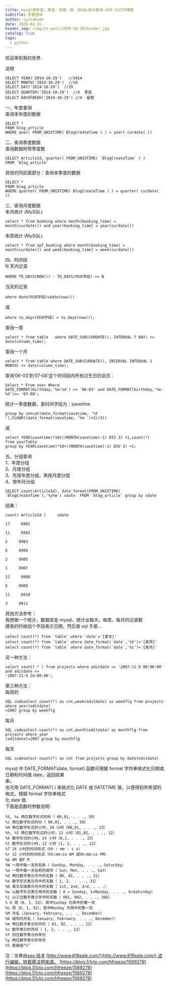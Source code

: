 ```yaml
---
title: mysql按年度、季度、月度、周、日SQL统计查询-冰仔-51CTO博客
subtitle: 文章暂存
author: systemime
date: 2020-03-16
header_img: /img/in-post/2020-10-29/header.jpg
catalog: true
tags:
  - python
---
```


欢迎来到我的世界.

<!-- more -->

说明

    SELECT YEAR('2014-10-29')   //2014
    SELECT MONTH('2014-10-29')  //10
    SELECT DAY('2014-10-29')  //29
    SELECT QUARTER('2014-10-29')  //4  季度
    SELECT DAYOFWEEK('2014-10-29') //4  星期

一、年度查询  
查询本年度的数据

    SELECT *
    FROM blog_article
    WHERE year( FROM_UNIXTIME( BlogCreateTime ) ) = year( curdate( ))

二、查询季度数据  
查询数据附带季度数

    SELECT ArticleId, quarter( FROM_UNIXTIME( `BlogCreateTime` ) )
    FROM `blog_article`

其他的同前面部分：查询本季度的数据

    SELECT *
    FROM blog_article
    WHERE quarter( FROM_UNIXTIME( BlogCreateTime ) ) = quarter( curdate( ))

三、查询月度数据  
本月统计 (MySQL)

    select * from booking where month(booking_time) =
    month(curdate()) and year(booking_time) = year(curdate())

本周统计 (MySQL)

    select * from spf_booking where month(booking_time) =
    month(curdate()) and week(booking_time) = week(curdate())

四、时间段  
N 天内记录

    WHERE TO_DAYS(NOW()) - TO_DAYS(时间字段) <= N

当天的记录

    where date(时间字段)=date(now())

或

    where to_days(时间字段) = to_days(now());

查询一周

    select * from table   where DATE_SUB(CURDATE(), INTERVAL 7 DAY) <= date(column_time);

查询一个月

    select * from table where DATE_SUB(CURDATE(), INTERVAL INTERVAL 1 MONTH) <= date(column_time);

查询’06-03’到’07-08’这个时间段内所有过生日的会员：

    Select * From user Where
    DATE_FORMAT(birthday,'%m-%d') >= '06-03' and DATE_FORMAT(birthday,'%m-%d')<= '07-08';

统计一季度数据，表时间字段为：savetime

    group by concat(date_format(savetime, '%Y '),FLOOR((date_format(savetime, '%m ')+2)/3))

或

    select YEAR(savetime)*10+((MONTH(savetime)-1) DIV 3) +1,count(*)
    from yourTable
    group by YEAR(savetime)*10+((MONTH(savetime)-1) DIV 3) +1;

五、分组查询  
1、年度分组  
2、月度分组  
3、先按年度分组，再按月度分组  
4、按年月分组

    SELECT count(ArticleId), date_format(FROM_UNIXTIME( `BlogCreateTime`),'%y%m') sdate  FROM `blog_article` group by sdate

结果：

    count( ArticleId )     sdate

    17     0901

    11     0902

    5     0903

    6     0904

    2     0905

    1     0907

    12     0908

    6     0909

    11     0910

    3     0911

其他方法参考：  
我想做一个统计，数据库是 mysql，统计出每天，每周，每月的记录数  
建表的时候加个字段表示日期，然后查 sql 手册…

    select count(*) from `table` where `date`='{某天}'
    select count(*) from `table` where date_format(`date`,'%V')='{某周}'
    select count(*) from `table` where date_format(`date`,'%c')='{某月}'

另一种方法：

    select count( * ) from projects where editdate >= '2007-11-9 00:00:00' and editdate <=
    '2007-11-9 24:00:00';

第三种方法：  
每周的

    SQL codeselect count(*) as cnt,week(editdate) as weekflg from projects where year(editdate)
    =2007 group by weekflg

每月

    SQL codeselect count(*) as cnt,month(editdate) as monthflg from projects where year
    (editdate)=2007 group by monthflg

每天

    SQL codeselect count(*) as cnt from projects group by date(editdate)

mysql 中 DATE_FORMAT(date, format) 函数可根据 format 字符串格式化日期或日期和时间值 date，返回结果  
串。  
也可用 DATE_FORMAT( ) 来格式化 DATE 或 DATETIME 值，以便得到所希望的格式。根据 format 字符串格式  
化 date 值:  
下面是函数的参数说明:

    %S, %s 两位数字形式的秒（ 00,01, . . ., 59）
    %i 两位数字形式的分（ 00,01, . . ., 59）
    %H 两位数字形式的小时，24 小时（00,01, . . ., 23）
    %h, %I 两位数字形式的小时，12 小时（01,02, . . ., 12）
    %k 数字形式的小时，24 小时（0,1, . . ., 23）
    %l 数字形式的小时，12 小时（1, 2, . . ., 12）
    %T 24 小时的时间形式（hh : mm : s s）
    %r 12 小时的时间形式（hh:mm:ss AM 或hh:mm:ss PM）
    %p AM 或P M
    %W 一周中每一天的名称（ Sunday, Monday, . . ., Saturday）
    %a 一周中每一天名称的缩写（ Sun, Mon, . . ., Sat）
    %d 两位数字表示月中的天数（ 00, 01, . . ., 31）
    %e 数字形式表示月中的天数（ 1, 2， . . ., 31）
    %D 英文后缀表示月中的天数（ 1st, 2nd, 3rd, . . .）
    %w 以数字形式表示周中的天数（ 0 = Sunday, 1=Monday, . . ., 6=Saturday）
    %j 以三位数字表示年中的天数（ 001, 002, . . ., 366）
    % U 周（0, 1, 52），其中Sunday 为周中的第一天
    %u 周（0, 1, 52），其中Monday 为周中的第一天
    %M 月名（January, February, . . ., December）
    %b 缩写的月名（ January, February, . . ., December）
    %m 两位数字表示的月份（ 01, 02, . . ., 12）
    %c 数字表示的月份（ 1, 2, . . ., 12）
    %Y 四位数字表示的年份
    %y 两位数字表示的年份
    %% 直接值“%”

注：文章由[seo 技术](http://www.618sale.com/) [http://www.618sale.com/](http://www.618sale.com/) 进行编辑，转载需注明来源。 
 [https://blog.51cto.com/hfreeze/1569278](https://blog.51cto.com/hfreeze/1569278) 
 [https://blog.51cto.com/hfreeze/1569278](https://blog.51cto.com/hfreeze/1569278)
